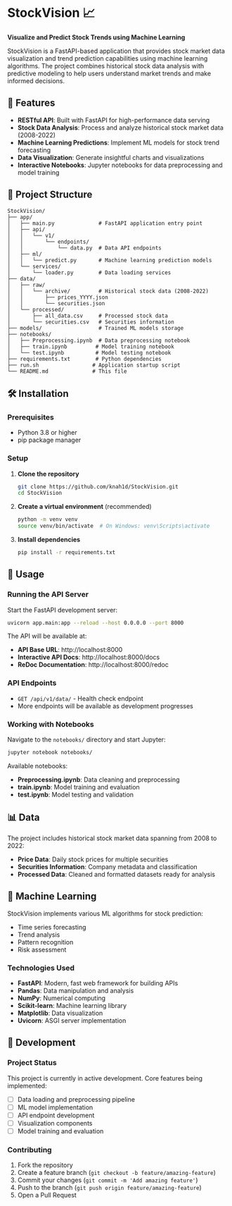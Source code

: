 # StockVision 📈

**Visualize and Predict Stock Trends using Machine Learning**

StockVision is a FastAPI-based application that provides stock market data visualization and trend prediction capabilities using machine learning algorithms. The project combines historical stock data analysis with predictive modeling to help users understand market trends and make informed decisions.

## 🚀 Features

-   **RESTful API**: Built with FastAPI for high-performance data serving
-   **Stock Data Analysis**: Process and analyze historical stock market data (2008-2022)
-   **Machine Learning Predictions**: Implement ML models for stock trend forecasting
-   **Data Visualization**: Generate insightful charts and visualizations
-   **Interactive Notebooks**: Jupyter notebooks for data preprocessing and model training

## 📁 Project Structure

```
StockVision/
├── app/
│   ├── main.py              # FastAPI application entry point
│   ├── api/
│   │   └── v1/
│   │       └── endpoints/
│   │           └── data.py  # Data API endpoints
│   ├── ml/
│   │   └── predict.py       # Machine learning prediction models
│   └── services/
│       └── loader.py        # Data loading services
├── data/
│   ├── raw/
│   │   └── archive/         # Historical stock data (2008-2022)
│   │       ├── prices_YYYY.json
│   │       └── securities.json
│   └── processed/
│       ├── all_data.csv     # Processed stock data
│       └── securities.csv   # Securities information
├── models/                  # Trained ML models storage
├── notebooks/
│   ├── Preprocessing.ipynb  # Data preprocessing notebook
│   ├── train.ipynb         # Model training notebook
│   └── test.ipynb          # Model testing notebook
├── requirements.txt        # Python dependencies
├── run.sh                 # Application startup script
└── README.md              # This file
```

## 🛠️ Installation

### Prerequisites

-   Python 3.8 or higher
-   pip package manager

### Setup

1. **Clone the repository**

    ```bash
    git clone https://github.com/knah1d/StockVision.git
    cd StockVision
    ```

2. **Create a virtual environment** (recommended)

    ```bash
    python -m venv venv
    source venv/bin/activate  # On Windows: venv\Scripts\activate
    ```

3. **Install dependencies**
    ```bash
    pip install -r requirements.txt
    ```

## 🚀 Usage

### Running the API Server

Start the FastAPI development server:

```bash
uvicorn app.main:app --reload --host 0.0.0.0 --port 8000
```

The API will be available at:

-   **API Base URL**: http://localhost:8000
-   **Interactive API Docs**: http://localhost:8000/docs
-   **ReDoc Documentation**: http://localhost:8000/redoc

### API Endpoints

-   `GET /api/v1/data/` - Health check endpoint
-   More endpoints will be available as development progresses

### Working with Notebooks

Navigate to the `notebooks/` directory and start Jupyter:

```bash
jupyter notebook notebooks/
```

Available notebooks:

-   **Preprocessing.ipynb**: Data cleaning and preprocessing
-   **train.ipynb**: Model training and evaluation
-   **test.ipynb**: Model testing and validation

## 📊 Data

The project includes historical stock market data spanning from 2008 to 2022:

-   **Price Data**: Daily stock prices for multiple securities
-   **Securities Information**: Company metadata and classification
-   **Processed Data**: Cleaned and formatted datasets ready for analysis

## 🤖 Machine Learning

StockVision implements various ML algorithms for stock prediction:

-   Time series forecasting
-   Trend analysis
-   Pattern recognition
-   Risk assessment

### Technologies Used

-   **FastAPI**: Modern, fast web framework for building APIs
-   **Pandas**: Data manipulation and analysis
-   **NumPy**: Numerical computing
-   **Scikit-learn**: Machine learning library
-   **Matplotlib**: Data visualization
-   **Uvicorn**: ASGI server implementation

## 🔧 Development

### Project Status

This project is currently in active development. Core features being implemented:

-   [ ] Data loading and preprocessing pipeline
-   [ ] ML model implementation
-   [ ] API endpoint development
-   [ ] Visualization components
-   [ ] Model training and evaluation

### Contributing

1. Fork the repository
2. Create a feature branch (`git checkout -b feature/amazing-feature`)
3. Commit your changes (`git commit -m 'Add amazing feature'`)
4. Push to the branch (`git push origin feature/amazing-feature`)
5. Open a Pull Request



